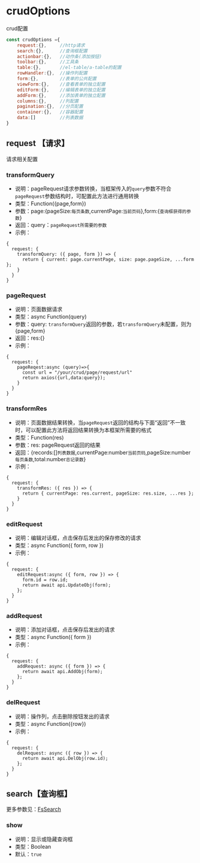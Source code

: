 # crudOptions
crud配置

```js
const crudOptions ={
    request:{},     //http请求
    search:{},      //查询框配置
    actionbar:{},   //动作条(添加按钮)
    toolbar:{},     //工具条
    table:{},       //el-table/a-table的配置
    rowHandler:{},  //操作列配置
    form:{},        //表单的公共配置
    viewForm:{},    //查看表单的独立配置
    editForm:{},    //编辑表单的独立配置
    addForm:{},     //添加表单的独立配置
    columns:{},     //列配置
    pagination:{},  //分页配置
    container:{},   //容器配置
    data:[]         //列表数据
}

```
## request 【请求】
请求相关配置


### transformQuery
* 说明：pageRequest请求参数转换，当框架传入的`query`参数不符合`pageRequest`参数结构时，可配置此方法进行通用转换
* 类型：Function({page,form})
* 参数：page:{pageSize:`每页条数`,currentPage:`当前页码`},form:{`查询框获得的参数`}
* 返回：query：`pageRequest所需要的参数`
* 示例：
```json5
{
  request: {
    transformQuery: ({ page, form }) => {
      return { current: page.currentPage, size: page.pageSize, ...form };
    }
  }
}
```

### pageRequest 
* 说明：页面数据请求
* 类型：async Function(query)
* 参数：query: `transformQuery`返回的参数，若`transformQuery`未配置，则为{page,form}
* 返回：res:{}
* 示例：
```json5
{
  request: {
    pageReqest:async (query)=>{
      const url = "/your/crud/page/request/url"
      return axios({url,data:query});
    }
  }
}

```


### transformRes 
* 说明：页面数据结果转换，当`pageRequest`返回的结构与下面“返回”不一致时，可以配置此方法将返回结果转换为本框架所需要的格式
* 类型：Function(res)
* 参数：res: pageRequest返回的结果
* 返回：{records:[]`列表数据`,currentPage:number`当前页码`,pageSize:number`每页条数`,total:number`总记录数`}
* 示例：
```json5
{
  request: {
    transformRes: ({ res }) => {
      return { currentPage: res.current, pageSize: res.size, ...res };
    }
  }
}
```

### editRequest
* 说明：编辑对话框，点击保存后发出的保存修改的请求
* 类型：async Function({ form, row })
* 示例：
```json5
{
  request: {
    editRequest:async ({ form, row }) => {
      form.id = row.id;
      return await api.UpdateObj(form);
    };
  }
}
```
### addRequest

* 说明：添加对话框，点击保存后发出的请求
* 类型：async Function({ form })
* 示例：
```json5
{
  request: {
    addRequest: async ({ form }) => {
      return await api.AddObj(form);
    };
  }
}
```

### delRequest

* 说明：操作列，点击删除按钮发出的请求
* 类型：async Function({row})
* 示例：
```json5
{
  request: {
    delRequest: async ({ row }) => {
      return await api.DelObj(row.id);
    };
  }
}
```


## search【查询框】

更多参数见：[FsSearch](./components/crud/search/index.md)

### show
* 说明：显示或隐藏查询框
* 类型：Boolean
* 默认：`true`
